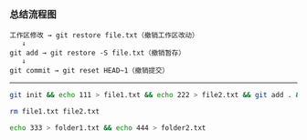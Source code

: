### 总结流程图
```
工作区修改 → git restore file.txt（撤销工作区改动）
   ↓
git add → git restore -S file.txt（撤销暂存）
   ↓
git commit → git reset HEAD~1（撤销提交）
```

---

```bash
git init && echo 111 > file1.txt && echo 222 > file2.txt && git add . && git commit -m "file123.txt"
```

```bash
rm file1.txt file2.txt
```

```bash
echo 333 > folder1.txt && echo 444 > folder2.txt
```